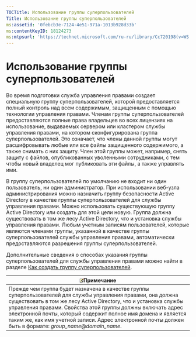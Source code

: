 ```yaml
---
TOCTitle: Использование группы суперпользователей
Title: Использование группы суперпользователей
ms:assetid: '0febcb3e-7124-4e51-971a-1013b928d33b'
ms:contentKeyID: 18124273
ms:mtpsurl: 'https://technet.microsoft.com/ru-ru/library/Cc720198(v=WS.10)'
---
```


Использование группы суперпользователей
=======================================

Во время подготовки служба управления правами создает специальную группу суперпользователей, которой предоставляется полный контроль над всем содержимым, защищенным с помощью технологии управления правами. Членам группы суперпользователей предоставляются полные права владельцев во всех лицензиях на использование, выдаваемых сервером или кластером службы управления правами, на котором сконфигурирована группа суперпользователей. Это означает, что члены данной группы могут расшифровывать любые или все файлы защищенного содержимого, а также снимать с них защиту. Член этой группы может, например, снять защиту с файлов, опубликованных уволенными сотрудниками, с тем чтобы новый владелец мог публиковать эти файлы, а также управлять ими.

В группу суперпользователей по умолчанию не входит ни один пользователь, ни один администратор. При использовании веб-узла администрирования можно назначить группу безопасности Active Directory в качестве группы суперпользователей для службы управления правами. Можно использовать существующую группу Active Directory или создать для этой цели новую. Группа должна существовать в том же лесу Active Directory, что и установка службы управления правами. Любым учетным записям пользователей, которые являются членами группы, указанной в качестве группы суперпользователей службы управления правами, автоматически предоставляются разрешения группы суперпользователей.

Дополнительные сведения о способах указания группы суперпользователей для службы управления правами можно найти в разделе [Как создать группу суперпользователей](https://technet.microsoft.com/f2ef847e-2824-471f-9079-5c343094aba8).

| ![](/security-updates/images/Cc720198.note(WS.10).gif)Примечание                                                                                                                                                                                                                                                                                                                                                         |
|-------------------------------------------------------------------------------------------------------------------------------------------------------------------------------------------------------------------------------------------------------------------------------------------------------------------------------------------------------------------------------------------------------------------------------------|
| Прежде чем группа будет назначена в качестве группы суперпользователей для службы управления правами, она должна существовать в том же лесу Active Directory, что и установка службы управления правами. Свойства этой группы должны включать адрес электронной почты, который содержит полное имя домена и является таким же, как имя учетной записи. Адрес электронной почты должен быть в формате: *group\_name*@*domain\_name*. |
